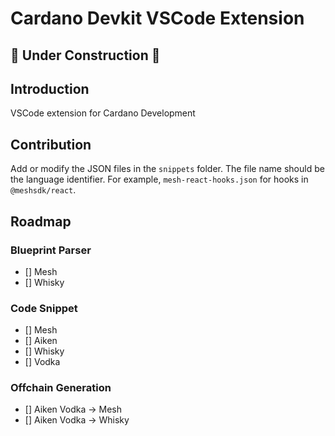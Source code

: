 # Cardano Devkit VSCode Extension

## 🚧 Under Construction 🚧

## Introduction

VSCode extension for Cardano Development

## Contribution

Add or modify the JSON files in the `snippets` folder. The file name should be the language identifier. For example, `mesh-react-hooks.json` for hooks in `@meshsdk/react`.

## Roadmap

### Blueprint Parser

- [] Mesh
- [] Whisky

### Code Snippet

- [] Mesh
- [] Aiken
- [] Whisky
- [] Vodka

### Offchain Generation

- [] Aiken Vodka -> Mesh
- [] Aiken Vodka -> Whisky
